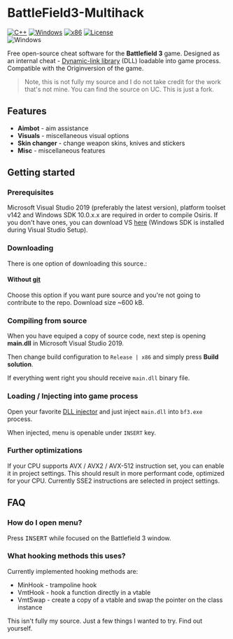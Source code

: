 # BattleField3-Multihack
[![C++](https://img.shields.io/badge/language-C%2B%2B-%23f34b7d.svg?style=plastic)](https://en.wikipedia.org/wiki/C%2B%2B) 
[![Windows](https://img.shields.io/badge/platform-Windows-0078d7.svg?style=plastic)](https://en.wikipedia.org/wiki/Microsoft_Windows) 
[![x86](https://img.shields.io/badge/arch-x86-red.svg?style=plastic)](https://en.wikipedia.org/wiki/X86) 
[![License](https://img.shields.io/github/license/danielkrupinski/Osiris.svg?style=plastic)](LICENSE)
<br>![Windows](https://github.com/danielkrupinski/Osiris/workflows/Windows/badge.svg?branch=master&event=push)

Free open-source cheat software for the **Battlefield 3** game. Designed as an internal cheat - [Dynamic-link library](https://en.wikipedia.org/wiki/Dynamic-link_library) (DLL) loadable into game process. Compatible with the Originversion of the game.
> Note, this is not fully my source and I do not take credit for the work that's not mine. You can find the source on UC. This is just a fork.
## Features
* **Aimbot** - aim assistance
* **Visuals** - miscellaneous visual options
* **Skin changer** - change weapon skins, knives and stickers
* **Misc** - miscellaneous features

## Getting started

### Prerequisites
Microsoft Visual Studio 2019 (preferably the latest version), platform toolset v142 and Windows SDK 10.0.x.x are required in order to compile Osiris. If you don't have ones, you can download VS [here](https://visualstudio.microsoft.com/) (Windows SDK is installed during Visual Studio Setup).

### Downloading

There is one option of downloading this source.:

#### Without [git](https://git-scm.com)

Choose this option if you want pure source and you're not going to contribute to the repo. Download size ~600 kB.

### Compiling from source

When you have equiped a copy of source code, next step is opening **main.dll** in Microsoft Visual Studio 2019.

Then change build configuration to `Release | x86` and simply press **Build solution**.

If everything went right you should receive `main.dll`  binary file.

### Loading / Injecting into game process

Open your favorite [DLL injector](https://en.wikipedia.org/wiki/DLL_injection) and just inject `main.dll` into `bf3.exe` process.

When injected, menu is openable under `INSERT` key.

### Further optimizations
If your CPU supports AVX / AVX2 / AVX-512 instruction set, you can enable it in project settings. This should result in more performant code, optimized for your CPU. Currently SSE2 instructions are selected in project settings.

## FAQ

### How do I open menu?
Press <kbd>INSERT</kbd> while focused on the Battlefield 3 window.

### What hooking methods this uses?
Currently implemented hooking methods are:
- MinHook - trampoline hook
- VmtHook - hook a function directly in a vtable
- VmtSwap - create a copy of a vtable and swap the pointer on the class instance


This isn't fully my source. Just a few things I wanted to try. Find out yourself.

